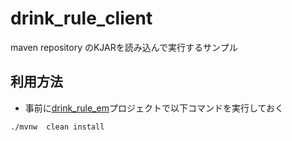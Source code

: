 # drink_rule_client

maven repository のKJARを読み込んで実行するサンプル

## 利用方法

- 事前に[drink_rule_em](./../drink_rule_em/)プロジェクトで以下コマンドを実行しておく

```
./mvnw  clean install
```
